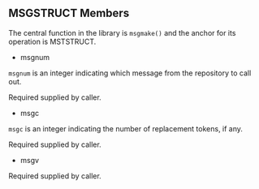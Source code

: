 ## MSGSTRUCT Members

The central function in the library is `msgmake()`
and the anchor for its operation is MSTSTRUCT.

* msgnum

`msgnum` is an integer indicating which message from the repository to call out.

Required supplied by caller.

* msgc

`msgc` is an integer indicating the number of replacement tokens, if any.

Required supplied by caller.

* msgv




Required supplied by caller.




